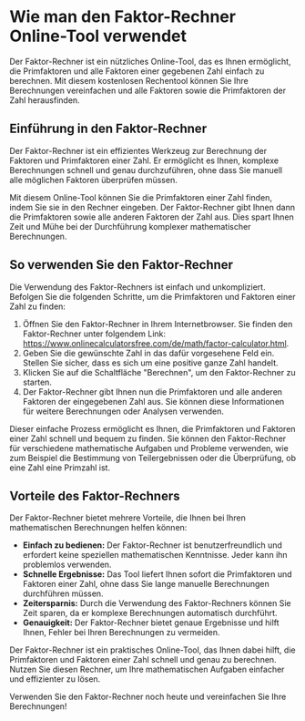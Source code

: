 Wie man den Faktor-Rechner Online-Tool verwendet
================================================

Der Faktor-Rechner ist ein nützliches Online-Tool, das es Ihnen ermöglicht, die Primfaktoren und alle Faktoren einer gegebenen Zahl einfach zu berechnen. Mit diesem kostenlosen Rechentool können Sie Ihre Berechnungen vereinfachen und alle Faktoren sowie die Primfaktoren der Zahl herausfinden.

Einführung in den Faktor-Rechner
--------------------------------

Der Faktor-Rechner ist ein effizientes Werkzeug zur Berechnung der Faktoren und Primfaktoren einer Zahl. Er ermöglicht es Ihnen, komplexe Berechnungen schnell und genau durchzuführen, ohne dass Sie manuell alle möglichen Faktoren überprüfen müssen.

Mit diesem Online-Tool können Sie die Primfaktoren einer Zahl finden, indem Sie sie in den Rechner eingeben. Der Faktor-Rechner gibt Ihnen dann die Primfaktoren sowie alle anderen Faktoren der Zahl aus. Dies spart Ihnen Zeit und Mühe bei der Durchführung komplexer mathematischer Berechnungen.

So verwenden Sie den Faktor-Rechner
-----------------------------------

Die Verwendung des Faktor-Rechners ist einfach und unkompliziert. Befolgen Sie die folgenden Schritte, um die Primfaktoren und Faktoren einer Zahl zu finden:

1. Öffnen Sie den Faktor-Rechner in Ihrem Internetbrowser. Sie finden den Faktor-Rechner unter folgendem Link: <https://www.onlinecalculatorsfree.com/de/math/factor-calculator.html>.
2. Geben Sie die gewünschte Zahl in das dafür vorgesehene Feld ein. Stellen Sie sicher, dass es sich um eine positive ganze Zahl handelt.
3. Klicken Sie auf die Schaltfläche "Berechnen", um den Faktor-Rechner zu starten.
4. Der Faktor-Rechner gibt Ihnen nun die Primfaktoren und alle anderen Faktoren der eingegebenen Zahl aus. Sie können diese Informationen für weitere Berechnungen oder Analysen verwenden.

Dieser einfache Prozess ermöglicht es Ihnen, die Primfaktoren und Faktoren einer Zahl schnell und bequem zu finden. Sie können den Faktor-Rechner für verschiedene mathematische Aufgaben und Probleme verwenden, wie zum Beispiel die Bestimmung von Teilergebnissen oder die Überprüfung, ob eine Zahl eine Primzahl ist.

Vorteile des Faktor-Rechners
----------------------------

Der Faktor-Rechner bietet mehrere Vorteile, die Ihnen bei Ihren mathematischen Berechnungen helfen können:

- **Einfach zu bedienen:** Der Faktor-Rechner ist benutzerfreundlich und erfordert keine speziellen mathematischen Kenntnisse. Jeder kann ihn problemlos verwenden.
- **Schnelle Ergebnisse:** Das Tool liefert Ihnen sofort die Primfaktoren und Faktoren einer Zahl, ohne dass Sie lange manuelle Berechnungen durchführen müssen.
- **Zeitersparnis:** Durch die Verwendung des Faktor-Rechners können Sie Zeit sparen, da er komplexe Berechnungen automatisch durchführt.
- **Genauigkeit:** Der Faktor-Rechner bietet genaue Ergebnisse und hilft Ihnen, Fehler bei Ihren Berechnungen zu vermeiden.

Der Faktor-Rechner ist ein praktisches Online-Tool, das Ihnen dabei hilft, die Primfaktoren und Faktoren einer Zahl schnell und genau zu berechnen. Nutzen Sie diesen Rechner, um Ihre mathematischen Aufgaben einfacher und effizienter zu lösen.

Verwenden Sie den Faktor-Rechner noch heute und vereinfachen Sie Ihre Berechnungen!